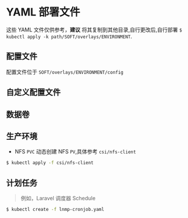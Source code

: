 # YAML 部署文件

这些 YAML 文件仅供参考，**建议** 将其复制到其他目录,自行更改后,自行部署 `$ kubectl apply -k path/SOFT/overlays/ENVIRONMENT`.

## 配置文件

配置文件位于 `SOFT/overlays/ENVIRONMENT/config`

## 自定义配置文件

## 数据卷

## 生产环境

* NFS `PVC` 动态创建 NFS `PV`,具体参考 `csi/nfs-client`

```bash
$ kubectl apply -f csi/nfs-client
```

## 计划任务

> 例如，Laravel 调度器 Schedule

```bash
$ kubectl create -f lnmp-cronjob.yaml
```
